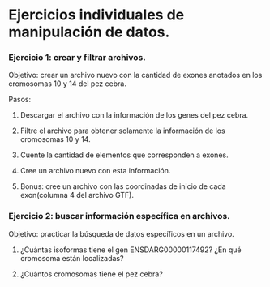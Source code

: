 # Ejercicios individuales de manipulación de datos.

### Ejercicio 1: crear y filtrar archivos.

Objetivo: crear un archivo nuevo con la cantidad de exones anotados en los cromosomas 10 y 14 del pez cebra.

Pasos:

1. Descargar el archivo con la información de los genes del pez cebra.

2. Filtre el archivo para obtener solamente la información de los cromosomas 10 y 14.

3. Cuente la cantidad de elementos que corresponden a exones.

4. Cree un archivo nuevo con esta información.

5. Bonus: cree un archivo con las coordinadas de inicio de cada exon(columna 4 del archivo GTF).


### Ejercicio 2: buscar información específica en archivos.

Objetivo: practicar la búsqueda de datos específicos en un archivo.

1. ¿Cuántas isoformas tiene el gen ENSDARG00000117492? ¿En qué cromosoma están localizadas?

2. ¿Cuántos cromosomas tiene el pez cebra?



